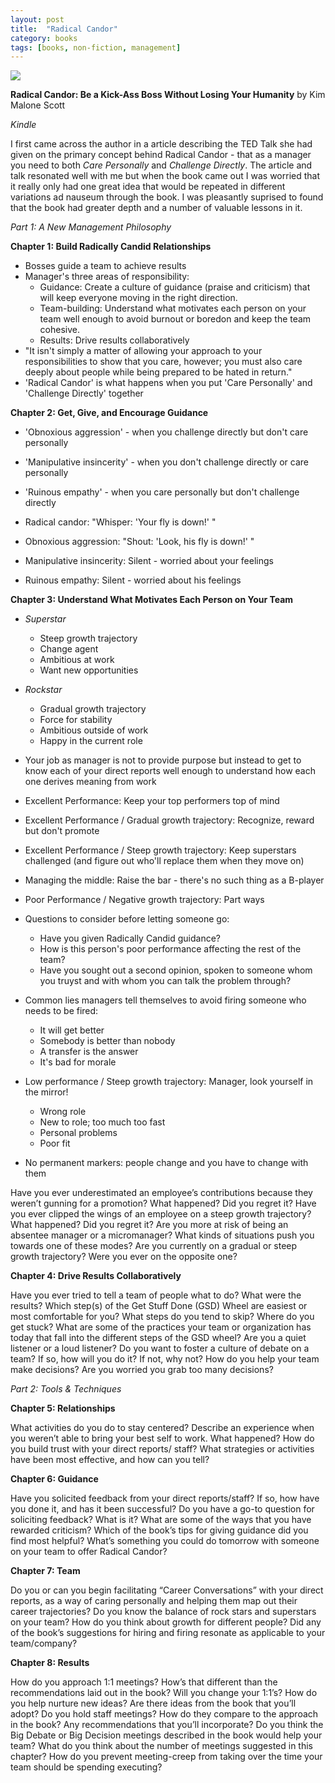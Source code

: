 ```yaml
---
layout: post
title:  "Radical Candor"
category: books
tags: [books, non-fiction, management]
---
```


<a target="_blank"  href="https://www.amazon.com/gp/product/1250103509/ref=as_li_tl?ie=UTF8&camp=1789&creative=9325&creativeASIN=1250103509&linkCode=as2&tag=42models-20&linkId=6b9223f73be4eff4bf499917d62675ae"><img border="0" src="//ws-na.amazon-adsystem.com/widgets/q?_encoding=UTF8&MarketPlace=US&ASIN=1250103509&ServiceVersion=20070822&ID=AsinImage&WS=1&Format=_SL160_&tag=42models-20" ></a><img src="//ir-na.amazon-adsystem.com/e/ir?t=42models-20&l=am2&o=1&a=1250103509" width="1" height="1" border="0" alt="" style="border:none !important; margin:0px !important;" />

**Radical Candor: Be a Kick-Ass Boss Without Losing Your Humanity** by Kim Malone Scott

*Kindle*

I first came across the author in a article describing the TED Talk she had given on the primary concept behind Radical Candor - that as a manager you need to both *Care Personally* and *Challenge Directly*. The article and talk resonated well with me but when the book came out I was worried that it really only had one great idea that would be repeated in different variations ad nauseum through the book. I was pleasantly suprised to found that the book had greater depth and a number of valuable lessons in it.

*Part 1: A New Management Philosophy*

**Chapter 1: Build Radically Candid Relationships**

* Bosses guide a team to achieve results
* Manager's three areas of responsibility:
	* Guidance: Create a culture of guidance (praise and criticism) that will keep everyone moving in the right direction.
	* Team-building: Understand what motivates each person on your team well enough to avoid burnout or boredon and keep the team cohesive.
	* Results: Drive results collaboratively
* "It isn't simply a matter of allowing your approach to your responsibilities to show that you care, however; you must also care deeply about people while being prepared to be hated in return."
* 'Radical Candor' is what happens when you put 'Care Personally' and 'Challenge Directly' together
 

**Chapter 2: Get, Give, and Encourage Guidance**

* 'Obnoxious aggression' - when you challenge directly but don't care personally
* 'Manipulative insincerity' - when you don't challenge directly or care personally
* 'Ruinous empathy' - when you care personally but don't challenge directly

* Radical candor: "Whisper: 'Your fly is down!' "
* Obnoxious aggression: "Shout: 'Look, his fly is down!' "
* Manipulative insincerity: Silent - worried about your feelings
* Ruinous empathy: Silent - worried about his feelings 

**Chapter 3: Understand What Motivates Each Person on Your Team**

* *Superstar*
	* Steep growth trajectory
	* Change agent
	* Ambitious at work
	* Want new opportunities
* *Rockstar*
	* Gradual growth trajectory
	* Force for stability
	* Ambitious outside of work
	* Happy in the current role
* Your job as manager is not to provide purpose but instead to get to know each of your direct reports well enough to understand how each one derives meaning from work

* Excellent Performance: Keep your top performers top of mind
* Excellent Performance / Gradual growth trajectory: Recognize, reward but don't promote
* Excellent Performance / Steep growth trajectory: Keep superstars challenged (and figure out who'll replace them when they move on)
* Managing the middle: Raise the bar - there's no such thing as a B-player
* Poor Performance / Negative growth trajectory: Part ways
* Questions to consider before letting someone go:
	* Have you given Radically Candid guidance?
	* How is this person's poor performance affecting the rest of the team?
	* Have you sought out a second opinion, spoken to someone whom you truyst and with whom you can talk the problem through?
* Common lies managers tell themselves to avoid firing someone who needs to be fired:
	* It will get better
	* Somebody is better than nobody
	* A transfer is the answer
	* It's bad for morale
* Low performance / Steep growth trajectory: Manager, look yourself in the mirror!
	* Wrong role
	* New to role; too much too fast
	* Personal problems
	* Poor fit
* No permanent markers: people change and you have to change with them


Have you ever underestimated an employee’s contributions because they weren’t gunning for a promotion? What happened? Did you regret it?
Have you ever clipped the wings of an employee on a steep growth trajectory? What happened? Did you regret it?
Are you more at risk of being an absentee manager or a micromanager? What kinds of situations push you towards one of these modes?
Are you currently on a gradual or steep growth trajectory? Were you ever on the opposite one?
 

**Chapter 4: Drive Results Collaboratively**

Have you ever tried to tell a team of people what to do? What were the results?
Which step(s) of the Get Stuff Done (GSD) Wheel are easiest or most comfortable for you? What steps do you tend to skip? Where do you get stuck?
What are some of the practices your team or organization has today that fall into the different steps of the GSD wheel?
Are you a quiet listener or a loud listener?
Do you want to foster a culture of debate on a team? If so, how will you do it? If not, why not?
How do you help your team make decisions? Are you worried you grab too many decisions?
 

*Part 2: Tools & Techniques*

**Chapter 5: Relationships**

What activities do you do to stay centered?
Describe an experience when you weren’t able to bring your best self to work. What happened?
How do you build trust with your direct reports/ staff? What strategies or activities have been most effective, and how can you tell?
 

**Chapter 6: Guidance**

Have you solicited feedback from your direct reports/staff? If so, how have you done it, and has it been successful?
Do you have a go-to question for soliciting feedback? What is it?
What are some of the ways that you have rewarded criticism?
Which of the book’s tips for giving guidance did you find most helpful?
What’s something you could do tomorrow with someone on your team to offer Radical Candor?
 
**Chapter 7: Team**

Do you or can you begin facilitating “Career Conversations” with your direct reports, as a way of caring personally and helping them map out their career trajectories?
Do you know the balance of rock stars and superstars on your team? How do you think about growth for different people?
Did any of the book’s suggestions for hiring and firing resonate as applicable to your team/company?
 

**Chapter 8: Results**

How do you approach 1:1 meetings? How’s that different than the recommendations laid out in the book? Will you change your 1:1’s?
How do you help nurture new ideas? Are there ideas from the book that you’ll adopt?
Do you hold staff meetings? How do they compare to the approach in the book? Any recommendations that you’ll incorporate?
Do you think the Big Debate or Big Decision meetings described in the book would help your team?
What do you think about the number of meetings suggested in this chapter?
How do you prevent meeting-creep from taking over the time your team should be spending executing?
 


